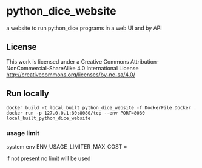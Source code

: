 # python_dice_website
a website to run python_dice programs in a web UI and by API


## License 

This work is licensed under a Creative Commons Attribution-NonCommercial-ShareAlike 4.0 International License
http://creativecommons.org/licenses/by-nc-sa/4.0/


## Run locally
~~~
docker build -t local_built_python_dice_website -f DockerFile.Docker .
docker run -p 127.0.0.1:80:8080/tcp --env PORT=8080 local_built_python_dice_website
~~~

### usage limit

system env 
ENV_USAGE_LIMITER_MAX_COST = <int value>

if not present no limit will be used